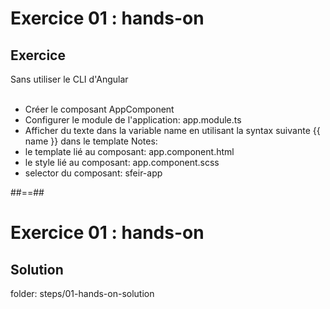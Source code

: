 <!-- .slide: class="exercice" -->
# Exercice 01 : hands-on
## Exercice
Sans utiliser le CLI d'Angular<br><br>
- Créer le composant AppComponent
- Configurer le module de l'application: app.module.ts
- Afficher du texte dans la variable name en utilisant la syntax suivante {{ name }} dans le template
Notes:
- le template lié au composant: app.component.html
- le style lié au composant: app.component.scss
- selector du composant: sfeir-app

##==##

<!-- .slide: class="exercice full-center" -->
# Exercice 01 : hands-on
## Solution
folder: steps/01-hands-on-solution
<!-- .element: class="bold"-->
